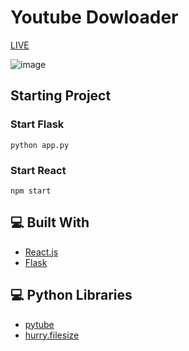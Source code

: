# Youtube Dowloader

[LIVE](https://oe-yt.netlify.app/)

![image](https://user-images.githubusercontent.com/96390357/165584065-8aac5391-0034-4dbb-9c2c-9e737e155c5c.png)

## Starting Project

### Start Flask
```
python app.py 
```

### Start React
```
npm start
```

## 💻 Built With

- [React.js](https://reactjs.org/)
- [Flask](https://flask.palletsprojects.com/en/2.1.x/)

## 💻 Python Libraries

- [pytube](https://pytube.io/en/latest/)
- [hurry.filesize](https://pypi.org/project/hurry.filesize/)
